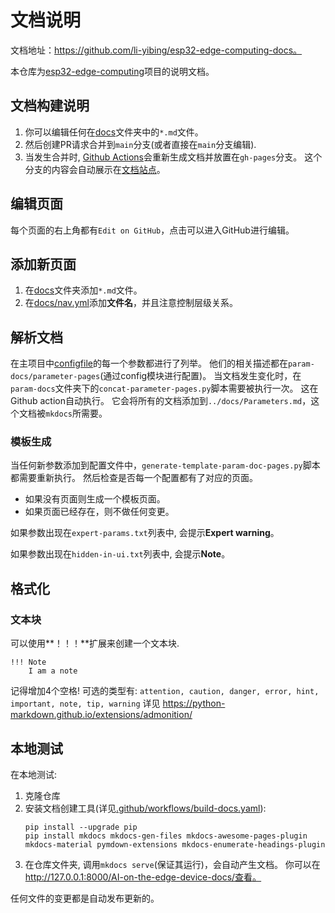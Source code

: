 # 文档说明

文档地址：https://github.com/li-yibing/esp32-edge-computing-docs。
 
本仓库为[esp32-edge-computing](https://github.com/li-yibing/esp32-edge-computing)项目的说明文档。

## 文档构建说明
1. 你可以编辑任何在[docs](docs)文件夹中的`*.md`文件。
2. 然后创建PR请求合并到`main`分支(或者直接在`main`分支编辑).
3. 当发生合并时, [Github Actions](https://github.com/li-yibing/esp32-edge-computing-docs/actions)会重新生成文档并放置在`gh-pages`分支。 这个分支的内容会自动展示在[文档站点](https://li-yibing.github.io/esp32-edge-computing-docs/)。

## 编辑页面
每个页面的右上角都有`Edit on GitHub`，点击可以进入GitHub进行编辑。

## 添加新页面
1. 在[docs](docs)文件夹添加`*.md`文件。
2. 在[docs/nav.yml](docs/nav.yml)添加**文件名**，并且注意控制层级关系。

## 解析文档
在主项目中[configfile](https://github.com/li-yibing/esp32-edge-computing/rolling/sd-card/config/config.ini)的每一个参数都进行了列举。
他们的相关描述都在`param-docs/parameter-pages`(通过config模块进行配置)。
当文档发生变化时，在`param-docs`文件夹下的`concat-parameter-pages.py`脚本需要被执行一次。
这在Github action自动执行。
它会将所有的文档添加到`../docs/Parameters.md`，这个文档被`mkdocs`所需要。

### 模板生成
当任何新参数添加到配置文件中，`generate-template-param-doc-pages.py`脚本都需要重新执行。
然后检查是否每一个配置都有了对应的页面。
 - 如果没有页面则生成一个模板页面。
 - 如果页面已经存在，则不做任何变更。

如果参数出现在`expert-params.txt`列表中, 会提示**Expert warning**。

如果参数出现在`hidden-in-ui.txt`列表中, 会提示**Note**。

## 格式化
### 文本块
可以使用**！！！**扩展来创建一个文本块.
```
!!! Note
    I am a note
```
记得增加4个空格!
可选的类型有: `attention, caution, danger, error, hint, important, note, tip, warning`
详见 https://python-markdown.github.io/extensions/admonition/

## 本地测试
在本地测试:
1. 克隆仓库
2. 安装文档创建工具(详见[.github/workflows/build-docs.yaml](.github/workflows/build-docs.yaml)):
    ```
    pip install --upgrade pip
    pip install mkdocs mkdocs-gen-files mkdocs-awesome-pages-plugin mkdocs-material pymdown-extensions mkdocs-enumerate-headings-plugin
    ```
3. 在仓库文件夹, 调用`mkdocs serve`(保证其运行)，会自动产生文档。
  你可以在 http://127.0.0.1:8000/AI-on-the-edge-device-docs/查看。
    
  任何文件的变更都是自动发布更新的。
